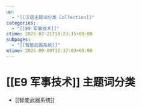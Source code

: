 ```yaml
---
up:
  - "[[汉语主题词分类 Collection]]"
categories:
  - "[[E9 军事技术]]"
ctime: 2025-02-21T19:23:15+08:00
subpages:
  - "[[智能武器系统]]"
mtime: 2025-09-09T12:37:03+08:00
---
```


# [[E9 军事技术]] 主题词分类

- [[智能武器系统]]
